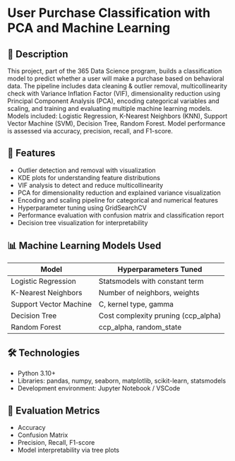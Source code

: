 # User Purchase Classification with PCA and Machine Learning

## 📄 Description  
This project, part of the 365 Data Science program, builds a classification model to predict whether a user will make a purchase based on behavioral data. 
The pipeline includes data cleaning & outlier removal, multicollinearity check with Variance Inflation Factor (VIF), dimensionality reduction using Principal Component Analysis (PCA), encoding categorical variables and scaling, and training and evaluating multiple machine learning models.
Models included: Logistic Regression, K-Nearest Neighbors (KNN), Support Vector Machine (SVM), Decision Tree, Random Forest. Model performance is assessed via accuracy, precision, recall, and F1-score.

## 🚀 Features
- Outlier detection and removal with visualization  
- KDE plots for understanding feature distributions  
- VIF analysis to detect and reduce multicollinearity  
- PCA for dimensionality reduction and explained variance visualization  
- Encoding and scaling pipeline for categorical and numerical features  
- Hyperparameter tuning using GridSearchCV  
- Performance evaluation with confusion matrix and classification report  
- Decision tree visualization for interpretability  

## 📊 Machine Learning Models Used

| Model                | Hyperparameters Tuned             |
|----------------------|---------------------------------|
| Logistic Regression   | Statsmodels with constant term   |
| K-Nearest Neighbors   | Number of neighbors, weights     |
| Support Vector Machine| C, kernel type, gamma            |
| Decision Tree        | Cost complexity pruning (ccp_alpha) |
| Random Forest        | ccp_alpha, random_state          |

## 🛠️ Technologies
- Python 3.10+  
- Libraries: pandas, numpy, seaborn, matplotlib, scikit-learn, statsmodels  
- Development environment: Jupyter Notebook / VSCode  

## 🧪 Evaluation Metrics
- Accuracy  
- Confusion Matrix  
- Precision, Recall, F1-score  
- Model interpretability via tree plots  
